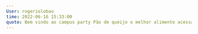 ```yaml
---
User: rogeriolobao
time: 2022-06-16 15:33:00
quote: Bem vindo ao campus party Pão de queijo o melhor alimento acessando o github.
---
```

